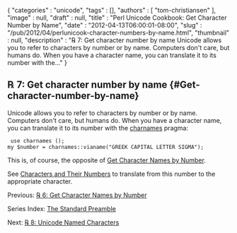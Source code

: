 {
   "categories" : "unicode",
   "tags" : [],
   "authors" : [
      "tom-christiansen"
   ],
   "image" : null,
   "draft" : null,
   "title" : "Perl Unicode Cookbook: Get Character Number by Name",
   "date" : "2012-04-13T06:00:01-08:00",
   "slug" : "/pub/2012/04/perlunicook-character-numbers-by-name.html",
   "thumbnail" : null,
   "description" : "℞ 7: Get character number by name Unicode allows you to refer to characters by number or by name. Computers don't care, but humans do. When you have a character name, you can translate it to its number with the..."
}





℞ 7: Get character number by name {#Get-character-number-by-name}
---------------------------------

Unicode allows you to refer to characters by number or by name.
Computers don't care, but humans do. When you have a character name, you
can translate it to its number with the
[charnames](http://perldoc.perl.org/charnames.html) pragma:

     use charnames ();
    my $number = charnames::vianame("GREEK CAPITAL LETTER SIGMA");

This is, of course, the opposite of [Get Character Names by
Number](/media/_pub_2012_04_perlunicook-character-numbers-by-name/perlunicook-character-names-by-number.html).

See [Characters and Their
Numbers](/media/_pub_2012_04_perlunicook-character-numbers-by-name/perlunicook-chars-and-their-nums.html)
to translate from this number to the appropriate character.

Previous: [℞ 6: Get Character Names by
Number](/media/_pub_2012_04_perlunicook-character-numbers-by-name/perlunicook-character-names-by-number.html)

Series Index: [The Standard
Preamble](/media/_pub_2012_04_perlunicook-character-numbers-by-name/perlunicook-standard-preamble.html)

Next: [℞ 8: Unicode Named
Characters](/media/_pub_2012_04_perlunicook-character-numbers-by-name/perlunicook-unicode-named-characters.html)



